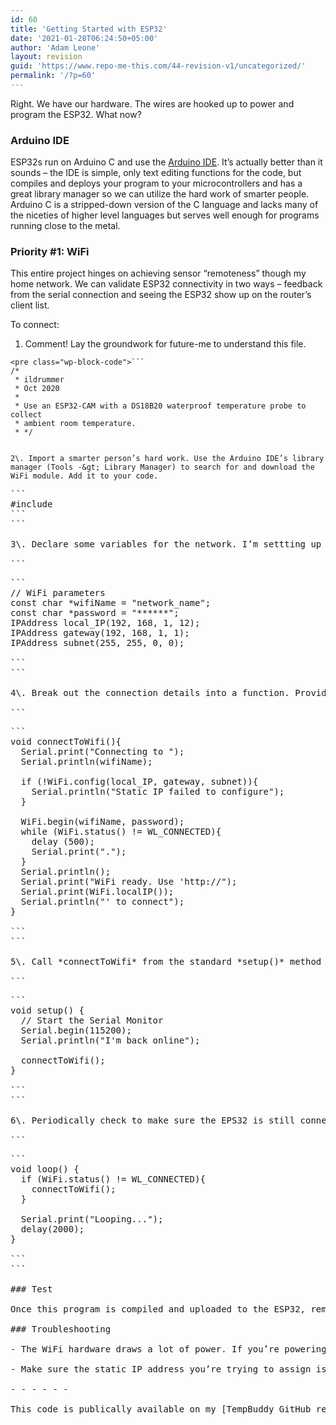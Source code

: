 ```yaml
---
id: 60
title: 'Getting Started with ESP32'
date: '2021-01-28T06:24:50+05:00'
author: 'Adam Leone'
layout: revision
guid: 'https://www.repo-me-this.com/44-revision-v1/uncategorized/'
permalink: '/?p=60'
---
```


Right. We have our hardware. The wires are hooked up to power and program the ESP32. What now?

### Arduino IDE

ESP32s run on Arduino C and use the [Arduino IDE](https://www.arduino.cc/en/Main.Software). It’s actually better than it sounds – the IDE is simple, only text editing functions for the code, but compiles and deploys your program to your microcontrollers and has a great library manager so we can utilize the hard work of smarter people. Arduino C is a stripped-down version of the C language and lacks many of the niceties of higher level languages but serves well enough for programs running close to the metal.

### Priority #1: WiFi

This entire project hinges on achieving sensor “remoteness” though my home network. We can validate ESP32 connectivity in two ways – feedback from the serial connection and seeing the ESP32 show up on the router’s client list.

To connect:

1. Comment! Lay the groundwork for future-me to understand this file.

```
<pre class="wp-block-code">```
/*
 * ildrummer
 * Oct 2020
 * 
 * Use an ESP32-CAM with a DS18B20 waterproof temperature probe to collect
 * ambient room temperature.
 * */
```
```

2\. Import a smarter person’s hard work. Use the Arduino IDE’s library manager (Tools -&gt; Library Manager) to search for and download the WiFi module. Add it to your code.

```
<pre class="wp-block-code">```
#include <WiFi.h>
```
```

3\. Declare some variables for the network. I’m settting up a static IP address so my server can reliably poll each remote temperature station for data.

```
<pre class="wp-block-code">```
// WiFi parameters
const char *wifiName = "network_name";
const char *password = "******";
IPAddress local_IP(192, 168, 1, 12);
IPAddress gateway(192, 168, 1, 1);
IPAddress subnet(255, 255, 0, 0); 

```
```

4\. Break out the connection details into a function. Provide feedback through the serial connection for debugging purposes.

```
<pre class="wp-block-code">```
void connectToWifi(){
  Serial.print("Connecting to ");
  Serial.println(wifiName);
  
  if (!WiFi.config(local_IP, gateway, subnet)){
    Serial.println("Static IP failed to configure");
  }
  
  WiFi.begin(wifiName, password);
  while (WiFi.status() != WL_CONNECTED){
    delay (500);
    Serial.print(".");
  }
  Serial.println();
  Serial.print("WiFi ready. Use 'http://");
  Serial.print(WiFi.localIP());
  Serial.println("' to connect");
}

```
```

5\. Call *connectToWifi* from the standard *setup()* method that each Arduino/ESP32 program includes.

```
<pre class="wp-block-code">```
void setup() {
  // Start the Serial Monitor
  Serial.begin(115200);
  Serial.println("I'm back online");

  connectToWifi();
}

```
```

6\. Periodically check to make sure the EPS32 is still connected and correct an unconnected state. Optional: print a message indicating that the microcontroller is working.

```
<pre class="wp-block-code">```
void loop() {
  if (WiFi.status() != WL_CONNECTED){
    connectToWifi();
  }
 
  Serial.print("Looping...");
  delay(2000);
}

```
```

### Test

Once this program is compiled and uploaded to the ESP32, remove the grounding wire that allows for programming, reset the board, and you should see the Arduino IDE serial monitor come to life! If your ESP32 connects successfully, use this program to any other ESP32s you’re using to ensure they all function.

### Troubleshooting

- The WiFi hardware draws a lot of power. If you’re powering your ESP32 with 3.3 volts and see the serial output die or your microcontroller reset, try powering it with 5 volts. That solved a brown-out issue for me.

- Make sure the static IP address you’re trying to assign is free (check your router’s client list).

- - - - - -

This code is publically available on my [TempBuddy GitHub repository](https://github.com/ildrummer/TempBuddy).